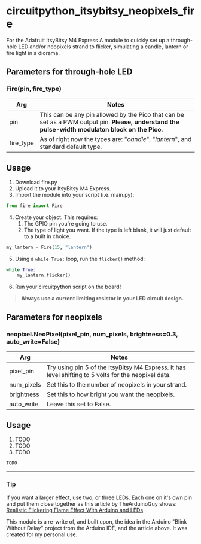 
# circuitpython_itsybitsy_neopixels_fire
For the Adafruit ItsyBitsy M4 Express
A module to quickly set up a through-hole LED and/or neopixels strand to flicker, simulating a candle, lantern or fire light in a diorama.


## Parameters for through-hole LED
### Fire(pin, fire_type)
| Arg | Notes |
|---- | ----- |
| pin | This can be any pin allowed by the Pico that can be set as a PWM output pin. **Please, understand the pulse-width modulaton block on the Pico.**|
| fire_type | As of right now the types are: "*candle*", "*lantern*", and standard default type. |

## Usage
1. Download fire.py
2. Upload it to your ItsyBitsy M4 Express.
3. Import the module into your script (i.e. main.py):

```python
from fire import Fire
```

4. Create your object. This requires:
    1. The GPIO pin you're going to use.
    2. The type of light you want. If the type is left blank, it will just default to a built in choice.

```python
my_lantern = Fire(15, "lantern")
```

5. Using a `while True:` loop, run the `flicker()` method:

```python
while True:
    my_lantern.flicker()
```
6. Run your circuitpython script on the board!


> **Always use a current limiting resistor in your LED circuit design.**


## Parameters for neopixels
### neopixel.NeoPixel(pixel_pin, num_pixels, brightness=0.3, auto_write=False)
| Arg | Notes |
| ---- | ----- |
| pixel_pin | Try using pin 5 of the ItsyBitsy M4 Express. It has level shifting to 5 volts for the neopixel data.|
| num_pixels | Set this to the number of neopixels in your strand. |
| brightness | Set this to how bright you want the neopixels. |
| auto_write | Leave this set to False. |


## Usage
1. TODO
2. TODO
3. TODO

```python
TODO
```
---
### Tip
If you want a larger effect, use two, or three LEDs. Each one on it's own pin and put them close together as this article by TheArduinoGuy shows:  
[Realistic Flickering Flame Effect With Arduino and LEDs](https://www.instructables.com/Realistic-Fire-Effect-with-Arduino-and-LEDs/)

This module is a re-write of, and built upon, the idea in the Arduino "Blink Without Delay" project from the Arduino IDE, and the article above.  It was created for my personal use.
